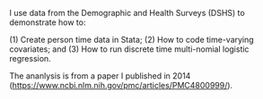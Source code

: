 I use data from the Demographic and Health Surveys (DSHS) to demonstrate how to:

(1) Create person time data in Stata; 
(2) How to code time-varying covariates; and 
(3) How to run discrete time multi-nomial logistic regression. 

The ananlysis is from a paper I published in 2014 (https://www.ncbi.nlm.nih.gov/pmc/articles/PMC4800999/).
